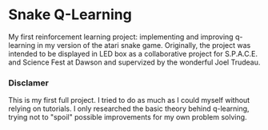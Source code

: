 # Snake Q-Learning
My first reinforcement learning project: implementing and improving q-learning in my version of the atari snake game. 
Originally, the project was intended to be displayed in LED box as a collaborative project for S.P.A.C.E. and Science Fest at Dawson and  supervized by the wonderful Joel Trudeau.

### Disclamer
This is my first full project.
I tried to do as much as I could myself without relying on tutorials.
I only researched the basic theory behind q-learning, trying not to "spoil" possible improvements for my own problem solving.
